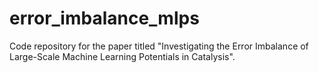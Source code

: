 # error_imbalance_mlps
Code repository for the paper titled "Investigating the Error Imbalance of Large-Scale Machine Learning Potentials in Catalysis".
